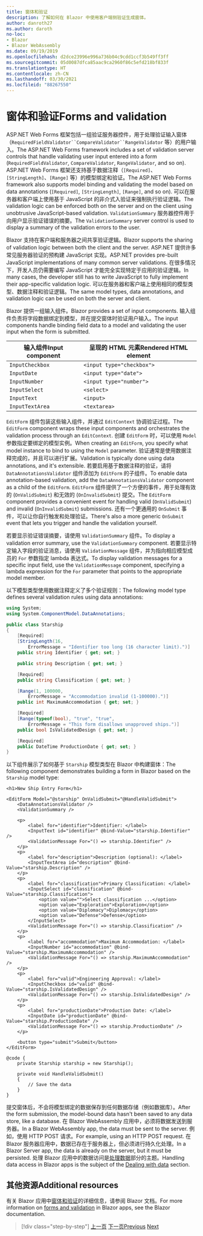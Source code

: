 ```yaml
---
title: 窗体和验证
description: 了解如何在 Blazor 中使用客户端侧验证生成窗体。
author: danroth27
ms.author: daroth
no-loc:
- Blazor
- Blazor WebAssembly
ms.date: 09/19/2019
ms.openlocfilehash: d2dce23996e996a736b04c9cdd1ccf3b549ff3ff
ms.sourcegitcommit: 05d0087dfca85aac9ca2960f86c5efd218bf833f
ms.translationtype: HT
ms.contentlocale: zh-CN
ms.lasthandoff: 03/30/2021
ms.locfileid: "88267550"
---
```

# <a name="forms-and-validation"></a><span data-ttu-id="8c51c-103">窗体和验证</span><span class="sxs-lookup"><span data-stu-id="8c51c-103">Forms and validation</span></span>

<span data-ttu-id="8c51c-104">ASP.NET Web Forms 框架包括一组验证服务器控件，用于处理验证输入窗体（`RequiredFieldValidator``CompareValidator``RangeValidator` 等）的用户输入。</span><span class="sxs-lookup"><span data-stu-id="8c51c-104">The ASP.NET Web Forms framework includes a set of validation server controls that handle validating user input entered into a form (`RequiredFieldValidator`, `CompareValidator`, `RangeValidator`, and so on).</span></span> <span data-ttu-id="8c51c-105">ASP.NET Web Forms 框架还支持基于数据注释（`[Required]`、`[StringLength]`、`[Range]` 等）的模型绑定和验证。</span><span class="sxs-lookup"><span data-stu-id="8c51c-105">The ASP.NET Web Forms framework also supports model binding and validating the model based on data annotations (`[Required]`, `[StringLength]`, `[Range]`, and so on).</span></span> <span data-ttu-id="8c51c-106">可以在服务器和客户端上使用基于 JavaScript 的非介式入验证来强制执行验证逻辑。</span><span class="sxs-lookup"><span data-stu-id="8c51c-106">The validation logic can be enforced both on the server and on the client using unobtrusive JavaScript-based validation.</span></span> <span data-ttu-id="8c51c-107">`ValidationSummary` 服务器控件用于向用户显示验证错误的摘要。</span><span class="sxs-lookup"><span data-stu-id="8c51c-107">The `ValidationSummary` server control is used to display a summary of the validation errors to the user.</span></span>

<span data-ttu-id="8c51c-108">Blazor 支持在客户端和服务器之间共享验证逻辑。</span><span class="sxs-lookup"><span data-stu-id="8c51c-108">Blazor supports the sharing of validation logic between both the client and the server.</span></span> <span data-ttu-id="8c51c-109">ASP.NET 提供许多常见服务器验证的预构建 JavaScript 实现。</span><span class="sxs-lookup"><span data-stu-id="8c51c-109">ASP.NET provides pre-built JavaScript implementations of many common server validations.</span></span> <span data-ttu-id="8c51c-110">在很多情况下，开发人员仍需要编写 JavaScript 才能完全实现特定于应用的验证逻辑。</span><span class="sxs-lookup"><span data-stu-id="8c51c-110">In many cases, the developer still has to write JavaScript to fully implement their app-specific validation logic.</span></span> <span data-ttu-id="8c51c-111">可以在服务器和客户端上使用相同的模型类型、数据注释和验证逻辑。</span><span class="sxs-lookup"><span data-stu-id="8c51c-111">The same model types, data annotations, and validation logic can be used on both the server and client.</span></span>

<span data-ttu-id="8c51c-112">Blazor 提供一组输入组件。</span><span class="sxs-lookup"><span data-stu-id="8c51c-112">Blazor provides a set of input components.</span></span> <span data-ttu-id="8c51c-113">输入组件负责将字段数据绑定到模型，并在提交窗体时验证用户输入。</span><span class="sxs-lookup"><span data-stu-id="8c51c-113">The input components handle binding field data to a model and validating the user input when the form is submitted.</span></span>

|<span data-ttu-id="8c51c-114">输入组件</span><span class="sxs-lookup"><span data-stu-id="8c51c-114">Input component</span></span>|<span data-ttu-id="8c51c-115">呈现的 HTML 元素</span><span class="sxs-lookup"><span data-stu-id="8c51c-115">Rendered HTML element</span></span>    |
|---------------|-------------------------|
|`InputCheckbox`|`<input type="checkbox">`|
|`InputDate`    |`<input type="date">`    |
|`InputNumber`  |`<input type="number">`  |
|`InputSelect`  |`<select>`               |
|`InputText`    |`<input>`                |
|`InputTextArea`|`<textarea>`             |

<span data-ttu-id="8c51c-116">`EditForm` 组件包装这些输入组件，并通过 `EditContext` 协调验证过程。</span><span class="sxs-lookup"><span data-stu-id="8c51c-116">The `EditForm` component wraps these input components and orchestrates the validation process through an `EditContext`.</span></span> <span data-ttu-id="8c51c-117">创建 `EditForm` 时，可以使用 `Model` 参数指定要绑定的模型实例。</span><span class="sxs-lookup"><span data-stu-id="8c51c-117">When creating an `EditForm`, you specify what model instance to bind to using the `Model` parameter.</span></span> <span data-ttu-id="8c51c-118">验证通常是使用数据注释完成的，并且可以进行扩展。</span><span class="sxs-lookup"><span data-stu-id="8c51c-118">Validation is typically done using data annotations, and it's extensible.</span></span> <span data-ttu-id="8c51c-119">若要启用基于数据注释的验证，请将 `DataAnnotationsValidator` 组件添加为 `EditForm` 的子组件。</span><span class="sxs-lookup"><span data-stu-id="8c51c-119">To enable data annotation-based validation, add the `DataAnnotationsValidator` component as a child of the `EditForm`.</span></span> <span data-ttu-id="8c51c-120">`EditForm` 组件提供了一个方便的事件，用于处理有效的 (`OnValidSubmit`) 和无效的 (`OnInvalidSubmit`) 提交。</span><span class="sxs-lookup"><span data-stu-id="8c51c-120">The `EditForm` component provides a convenient event for handling valid (`OnValidSubmit`) and invalid (`OnInvalidSubmit`) submissions.</span></span> <span data-ttu-id="8c51c-121">还有一个更通用的 `OnSubmit` 事件，可以让你自行触发和处理验证。</span><span class="sxs-lookup"><span data-stu-id="8c51c-121">There's also a more generic `OnSubmit` event that lets you trigger and handle the validation yourself.</span></span>

<span data-ttu-id="8c51c-122">若要显示验证错误摘要，请使用 `ValidationSummary` 组件。</span><span class="sxs-lookup"><span data-stu-id="8c51c-122">To display a validation error summary, use the `ValidationSummary` component.</span></span> <span data-ttu-id="8c51c-123">若要显示特定输入字段的验证消息，请使用 `ValidationMessage` 组件，并为指向相应模型成员的 `For` 参数指定 lambda 表达式。</span><span class="sxs-lookup"><span data-stu-id="8c51c-123">To display validation messages for a specific input field, use the `ValidationMessage` component, specifying a lambda expression for the `For` parameter that points to the appropriate model member.</span></span>

<span data-ttu-id="8c51c-124">以下模型类型使用数据注释定义了多个验证规则：</span><span class="sxs-lookup"><span data-stu-id="8c51c-124">The following model type defines several validation rules using data annotations:</span></span>

```csharp
using System;
using System.ComponentModel.DataAnnotations;

public class Starship
{
    [Required]
    [StringLength(16,
        ErrorMessage = "Identifier too long (16 character limit).")]
    public string Identifier { get; set; }

    public string Description { get; set; }

    [Required]
    public string Classification { get; set; }

    [Range(1, 100000,
        ErrorMessage = "Accommodation invalid (1-100000).")]
    public int MaximumAccommodation { get; set; }

    [Required]
    [Range(typeof(bool), "true", "true",
        ErrorMessage = "This form disallows unapproved ships.")]
    public bool IsValidatedDesign { get; set; }

    [Required]
    public DateTime ProductionDate { get; set; }
}
```

<span data-ttu-id="8c51c-125">以下组件展示了如何基于 `Starship` 模型类型在 Blazor 中构建窗体：</span><span class="sxs-lookup"><span data-stu-id="8c51c-125">The following component demonstrates building a form in Blazor based on the `Starship` model type:</span></span>

```razor
<h1>New Ship Entry Form</h1>

<EditForm Model="@starship" OnValidSubmit="@HandleValidSubmit">
    <DataAnnotationsValidator />
    <ValidationSummary />

    <p>
        <label for="identifier">Identifier: </label>
        <InputText id="identifier" @bind-Value="starship.Identifier" />
        <ValidationMessage For="() => starship.Identifier" />
    </p>
    <p>
        <label for="description">Description (optional): </label>
        <InputTextArea id="description" @bind-Value="starship.Description" />
    </p>
    <p>
        <label for="classification">Primary Classification: </label>
        <InputSelect id="classification" @bind-Value="starship.Classification">
            <option value="">Select classification ...</option>
            <option value="Exploration">Exploration</option>
            <option value="Diplomacy">Diplomacy</option>
            <option value="Defense">Defense</option>
        </InputSelect>
        <ValidationMessage For="() => starship.Classification" />
    </p>
    <p>
        <label for="accommodation">Maximum Accommodation: </label>
        <InputNumber id="accommodation" @bind-Value="starship.MaximumAccommodation" />
        <ValidationMessage For="() => starship.MaximumAccommodation" />
    </p>
    <p>
        <label for="valid">Engineering Approval: </label>
        <InputCheckbox id="valid" @bind-Value="starship.IsValidatedDesign" />
        <ValidationMessage For="() => starship.IsValidatedDesign" />
    </p>
    <p>
        <label for="productionDate">Production Date: </label>
        <InputDate id="productionDate" @bind-Value="starship.ProductionDate" />
        <ValidationMessage For="() => starship.ProductionDate" />
    </p>

    <button type="submit">Submit</button>
</EditForm>

@code {
    private Starship starship = new Starship();

    private void HandleValidSubmit()
    {
        // Save the data
    }
}
```

<span data-ttu-id="8c51c-126">提交窗体后，不会将模型绑定的数据保存到任何数据存储（例如数据库）。</span><span class="sxs-lookup"><span data-stu-id="8c51c-126">After the form submission, the model-bound data hasn't been saved to any data store, like a database.</span></span> <span data-ttu-id="8c51c-127">在 Blazor WebAssembly 应用中，必须将数据发送到服务器。</span><span class="sxs-lookup"><span data-stu-id="8c51c-127">In a Blazor WebAssembly app, the data must be sent to the server.</span></span> <span data-ttu-id="8c51c-128">例如，使用 HTTP POST 请求。</span><span class="sxs-lookup"><span data-stu-id="8c51c-128">For example, using an HTTP POST request.</span></span> <span data-ttu-id="8c51c-129">在 Blazor 服务器应用中，数据已存在于服务器上，但必须进行持久化处理。</span><span class="sxs-lookup"><span data-stu-id="8c51c-129">In a Blazor Server app, the data is already on the server, but it must be persisted.</span></span> <span data-ttu-id="8c51c-130">处理 Blazor 应用中的数据访问是[处理数据](data.md)部分的主题。</span><span class="sxs-lookup"><span data-stu-id="8c51c-130">Handling data access in Blazor apps is the subject of the [Dealing with data](data.md) section.</span></span>

## <a name="additional-resources"></a><span data-ttu-id="8c51c-131">其他资源</span><span class="sxs-lookup"><span data-stu-id="8c51c-131">Additional resources</span></span>

<span data-ttu-id="8c51c-132">有关 Blazor 应用中[窗体和验证](/aspnet/core/blazor/forms-validation)的详细信息，请参阅 Blazor 文档。</span><span class="sxs-lookup"><span data-stu-id="8c51c-132">For more information on [forms and validation](/aspnet/core/blazor/forms-validation) in Blazor apps, see the Blazor documentation.</span></span>

>[!div class="step-by-step"]
><span data-ttu-id="8c51c-133">[上一页](state-management.md)
>[下一页](data.md)</span><span class="sxs-lookup"><span data-stu-id="8c51c-133">[Previous](state-management.md)
[Next](data.md)</span></span>
